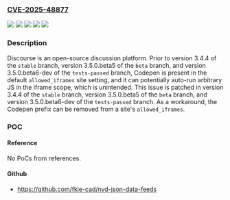 ### [CVE-2025-48877](https://cve.mitre.org/cgi-bin/cvename.cgi?name=CVE-2025-48877)
![](https://img.shields.io/static/v1?label=Product&message=discourse&color=blue)
![](https://img.shields.io/static/v1?label=Version&message=%3C%203.4.4%20&color=brightgreen)
![](https://img.shields.io/static/v1?label=Version&message=%3C%203.5.0.beta5%20&color=brightgreen)
![](https://img.shields.io/static/v1?label=Version&message=%3C%203.5.0.beta6-dev%20&color=brightgreen)
![](https://img.shields.io/static/v1?label=Vulnerability&message=CWE-1038%3A%20Insecure%20Automated%20Optimizations&color=brightgreen)

### Description

Discourse is an open-source discussion platform. Prior to version 3.4.4 of the `stable` branch, version 3.5.0.beta5 of the `beta` branch, and version 3.5.0.beta6-dev of the `tests-passed` branch, Codepen is present in the default `allowed_iframes` site setting, and it can potentially auto-run arbitrary JS in the iframe scope, which is unintended. This issue is patched in version 3.4.4 of the `stable` branch, version 3.5.0.beta5 of the `beta` branch, and version 3.5.0.beta6-dev of the `tests-passed` branch. As a workaround, the Codepen prefix can be removed from a site's `allowed_iframes`.

### POC

#### Reference
No PoCs from references.

#### Github
- https://github.com/fkie-cad/nvd-json-data-feeds

